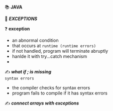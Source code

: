 :books: **JAVA**

:beginner: _**EXCEPTIONS**_

:question: **exception**

- an abnormal condition
- that occurs at `runtime (runtime errors)`
- if not handled, program will terminate abruptly
- hanlde it with try...catch mechanism
-

:writing_hand: **_what if ; is missing_**  
`syntax errors`

- the compiler checks for syntax errors
- program fails to compile if it has syntax errors

:writing_hand: **_connect arrays with exceptions_**  

